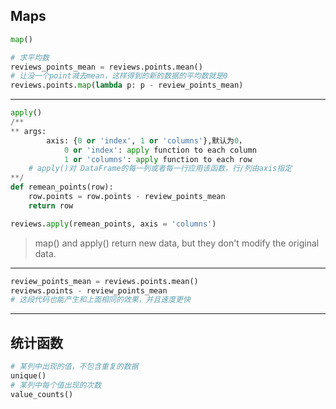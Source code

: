 ## Maps

```python
map()

# 求平均数
reviews_points_mean = reviews.points.mean()
# 让没一个point减去mean，这样得到的新的数据的平均数就是0
reviews.points.map(lambda p: p - review_points_mean)
```
---
```python
apply()
/**
** args:
		axis: {0 or 'index', 1 or 'columns'},默认为0，
			0 or 'index': apply function to each column 
			1 or 'columns': apply function to each row
	# apply()对 DataFrame的每一列或者每一行应用该函数，行/列由axis指定
**/
def remean_points(row):
	row.points = row.points - review_points_mean
	return row

reviews.apply(remean_points, axis = 'columns')

```

>map() and apply() return new data, but they don't modify the original data.
---
```python
review_points_mean = reviews.points.mean()
reviews.points - review_points_mean
# 这段代码也能产生和上面相同的效果，并且速度更快
```
---
## 统计函数

```python
# 某列中出现的值，不包含重复的数据
unique()
# 某列中每个值出现的次数 
value_counts()

```
